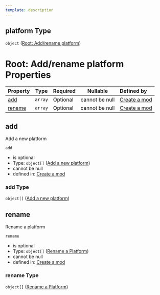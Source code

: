 ```yaml
---
template: description
---
```


## platform Type

`object` ([Root: Add/rename platform](generic-properties-root-addrename-platform.md))

# Root: Add/rename platform Properties

| Property          | Type    | Required | Nullable       | Defined by                                                                                                                                                                      |
| :---------------- | ------- | -------- | -------------- | :------------------------------------------------------------------------------------------------------------------------------------------------------------------------------ |
| [add](#add)       | `array` | Optional | cannot be null | [Create a mod](generic-properties-root-addrename-platform-properties-add-platform.md "http&#x3A;//www.city-game-studio.com/mod.json#/properties/platform/properties/add")       |
| [rename](#rename) | `array` | Optional | cannot be null | [Create a mod](generic-properties-root-addrename-platform-properties-rename-platform.md "http&#x3A;//www.city-game-studio.com/mod.json#/properties/platform/properties/rename") |

## add

Add a new platform


`add`

-   is optional
-   Type: `object[]` ([Add a new platform](generic-properties-root-addrename-platform-properties-add-platform-add-a-new-platform.md))
-   cannot be null
-   defined in: [Create a mod](generic-properties-root-addrename-platform-properties-add-platform.md "http&#x3A;//www.city-game-studio.com/mod.json#/properties/platform/properties/add")

### add Type

`object[]` ([Add a new platform](generic-properties-root-addrename-platform-properties-add-platform-add-a-new-platform.md))

## rename

Rename a platform


`rename`

-   is optional
-   Type: `object[]` ([Rename a Platform](generic-properties-root-addrename-platform-properties-rename-platform-rename-a-platform.md))
-   cannot be null
-   defined in: [Create a mod](generic-properties-root-addrename-platform-properties-rename-platform.md "http&#x3A;//www.city-game-studio.com/mod.json#/properties/platform/properties/rename")

### rename Type

`object[]` ([Rename a Platform](generic-properties-root-addrename-platform-properties-rename-platform-rename-a-platform.md))
